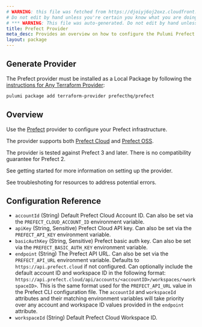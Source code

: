 ```yaml
---
# WARNING: this file was fetched from https://djoiyj6oj2oxz.cloudfront.net/docs/registry.opentofu.org/prefecthq/prefect/2.26.1/index.md
# Do not edit by hand unless you're certain you know what you are doing!
# *** WARNING: This file was auto-generated. Do not edit by hand unless you're certain you know what you are doing! ***
title: Prefect Provider
meta_desc: Provides an overview on how to configure the Pulumi Prefect provider.
layout: package
---
```


## Generate Provider

The Prefect provider must be installed as a Local Package by following the [instructions for Any Terraform Provider](https://www.pulumi.com/registry/packages/terraform-provider/):

```bash
pulumi package add terraform-provider prefecthq/prefect
```
## Overview

Use the [Prefect](https://prefect.io) provider to configure your Prefect infrastructure.

The provider supports both [Prefect Cloud](https://app.prefect.cloud) and
[Prefect OSS](https://github.com/prefecthq/prefect).

The provider is tested against Prefect 3 and later. There is no compatibility guarantee for Prefect 2.

See getting started for more information on setting up the provider.

See troubleshoting for resources to address potential errors.
## Configuration Reference

- `accountId` (String) Default Prefect Cloud Account ID. Can also be set via the `PREFECT_CLOUD_ACCOUNT_ID` environment variable.
- `apiKey` (String, Sensitive) Prefect Cloud API key. Can also be set via the `PREFECT_API_KEY` environment variable.
- `basicAuthKey` (String, Sensitive) Prefect basic auth key. Can also be set via the `PREFECT_BASIC_AUTH_KEY` environment variable.
- `endpoint` (String) The Prefect API URL. Can also be set via the `PREFECT_API_URL` environment variable. Defaults to `https://api.prefect.cloud` if not configured. Can optionally include the default account ID and workspace ID in the following format: `https://api.prefect.cloud/api/accounts/<accountID>/workspaces/<workspaceID>`. This is the same format used for the `PREFECT_API_URL` value in the Prefect CLI configuration file. The `accountId` and `workspaceId` attributes and their matching environment variables will take priority over any account and workspace ID values provided in the `endpoint` attribute.
- `workspaceId` (String) Default Prefect Cloud Workspace ID.